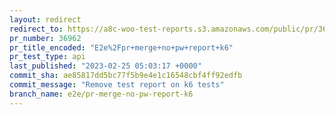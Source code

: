 ```yaml
---
layout: redirect
redirect_to: https://a8c-woo-test-reports.s3.amazonaws.com/public/pr/36962/api/index.html
pr_number: 36962
pr_title_encoded: "E2e%2Fpr+merge+no+pw+report+k6"
pr_test_type: api
last_published: "2023-02-25 05:03:17 +0000"
commit_sha: ae85817dd5bc77f5b9e4e1c16548cbf4ff92edfb
commit_message: "Remove test report on k6 tests"
branch_name: e2e/pr-merge-no-pw-report-k6
---
```

